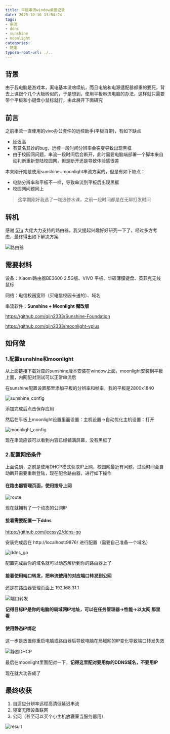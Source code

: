 ```yaml
---
title: 平板串流window桌面记录
date: 2025-10-16 13:54:24
tags:
- 串流
- ddns
- sunshine
- moonlight
categories:
- 随笔
typora-root-url: ./..
---
```


## 背景

由于我电脑是游戏本，离电基本没啥续航，而且电脑和电源适配器都重的要死，背去上课跟个几个大板砖似的，于是想到，使用平板串流电脑的办法，这样就只需要带个平板和小键盘小鼠标就行，由此展开下面研究

## 前言

之前串流一直使用的vivo办公套件的远控助手(平板自带)，有如下缺点

- 延迟高
- 有莫名其妙的bug，远控一段时间分辨率会突变导致出现黑框
- 由于校园网问题，串流一段时间后会断开，此时需要电脑端部署一个脚本来自动判断重新登陆校园网，但是断开还是导致体验感很差

本来刚开始是使用sunshine+moonlight串流方案的，但是有如下缺点：

- 电脑分辨率和平板不一样，导致串流到平板后出现黑框
- 校园网问题同上

> 这学期刚好我选了一堆选修水课，之前一段时间都是在无聊打发时间

## 转机

感谢 [57u](https://blog.57u.tech) 大佬大力支持的路由器，我又提起兴趣好好研究一下了，经过多方考虑，最终得出如下解决方案

![路由器](/image/平板串流window桌面记录/路由器.jpg)

## 需要材料

设备：Xiaomi路由器BE3600 2.5G版、VIVO 平板、华硕薄膜键盘、英菲克无线鼠标

网络：电信校园宽带（买电信校园卡送的）、域名

串流软件：**Sunshine + Moonlight 魔改版**

https://github.com/qiin2333/Sunshine-Foundation

https://github.com/qiin2333/moonlight-vplus

## 如何做

### 1.配置sunshine和moonlight

从上面链接下载对应的sunshine版本安装在window上面，moonlight安装到平板上面，内网配对测试可以正常串流后

在sunshine配置设置那里添加平板的分辨率和帧率，我的平板是2800x1840

![sunshine_config](/image/平板串流window桌面记录/sunshine_config.png)

添加完成后点击保存应用

然后在平板上moonlight设置里面设置：主机设置→自动优化主机设置：打开

![moonlight_config](/image/平板串流window桌面记录/moonlight_config.jpg)

现在串流应该可以看到内容已经铺满屏幕，没有黑框了

### 2.配置网络条件

上面说到，之前是使用DHCP模式获取IP上网，校园网最近有问题，过段时间会自动断开需要重新登陆，现在配合路由器，进行如下操作

#### 在路由器管理页面，使用拨号上网

![route](/image/平板串流window桌面记录/route.png)

现在就拥有了一个动态的公网IP

#### 接着需要配置一下ddns

https://github.com/jeessy2/ddns-go

安装完成后在 http://localhost:9876/ 进行配置（需要自己准备一个域名）

![ddns_go](/image/平板串流window桌面记录/ddns_go.png)

配置完成后你的域名就可以动态解析到你的路由器上了

#### 接着使用端口转发，把串流使用的对应端口转发到公网

还是在路由器管理页面上 192.168.31.1

![端口转发](/image/平板串流window桌面记录/端口转发.png)

**记得目标IP是你的电脑的局域网IP地址，可以在任务管理器→性能→以太网 那里看**

#### 使用静态IP绑定

这一步是放置你重启电脑或路由器后导致电脑在局域网的IP变化导致端口转发失效

![静态DHCP](/image/平板串流window桌面记录/静态DHCP.png)

最后在moonlight里面配对一下，**记得这里配对要用你的DDNS域名，不要用IP**

现在就大功告成了

## 最终收获

1. 自适应分辨率远程高清低延迟串流
2. 寝室无限设备联网
3. 公网（甚至可以买个小主机放寝室当服务器用）

![result](/image/平板串流window桌面记录/result.jpg)
